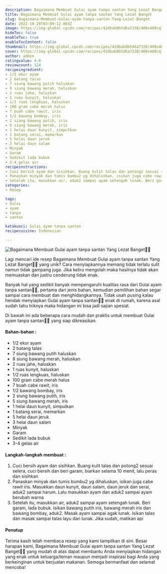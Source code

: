 ```yaml
---
description: Bagaimana Membuat Gulai ayam tanpa santan Yang Lezat Banget"
title: Bagaimana Membuat Gulai ayam tanpa santan Yang Lezat Banget
slug: Bagaimana-Membuat-Gulai-ayam-tanpa-santan-Yang-Lezat-Banget
date: 2022-10-28T03:09:12.063Z
image: https://img-global.cpcdn.com/recipes/42dbab8b5d6a7338/400x400cq70/photo.jpg
hideToc: false
enableToc: true
enableTocContent: false
thumbnail: https://img-global.cpcdn.com/recipes/42dbab8b5d6a7338/400x400cq70/photo.jpg
cover: https://img-global.cpcdn.com/recipes/42dbab8b5d6a7338/400x400cq70/photo.jpg
author: admin
ratingvalue: 4.8
reviewcount: 124
recipeingredient:
- 1/2 ekor ayam
- 2 batang talas
- 7 siung bawang putih haluskan
- 8 siung bawang merah, haluskan
- 2 ruas jahe, haluskan
- 1 ruas kunyit, haluskan
- 1/2 ruas lengkuas, haluskan
- 100 gram cabe merah halus
- 7 buah cabe rawit, iris
- 1/2 bawang bombay, iris
- 2 siung bawang putih, iris
- 5 siung bawang merah, iris
- 1 helai daun kunyit, simpulkan
- 1 batang serai, memarkan
- 5 helai daun jeruk
- 3 helai daun salam
- Minyak
- Garam
- Sedikit lada bubuk
- 3-4 gelas air
recipeinstructions:
- Cuci bersih ayam dan sisihkan. Buang kulit talas dan potong2 sesuai selera, cuci bersih dan beri garam, biarkan selama 10 menit, lalu peras dan sisihkan
- Panaskan minyak dan tumis bumbu2 yg dihaluskan, isikan juga cabe rawit iris. Masukkan daun kunyit, daun salam, daun jeruk dan serai, aduk2 sampai harum. Lalu masukkan ayam dan aduk2 sampai ayam berubah warna
- Setelah itu, masukkan air, aduk2 sampai ayam setengah lunak. Beri garam, lada bubuk. Isikan bawang putih iris, bawang merah iris dan bawang bombay, aduk2. Masak ayam sampai agak lunak. Isikan talas dan masak sampai talas layu dan lunak. Jika sudah, matikan api
categories:
- Resep

tags:
- Gulai
- ayam
- tanpa
- santan

katakunci: Gulai ayam tanpa santan
recipecuisine: Indonesian

---
```


![Bagaimana Membuat Gulai ayam tanpa santan Yang Lezat Banget👩‍🍳](https://img-global.cpcdn.com/recipes/42dbab8b5d6a7338/400x400cq70/photo.jpg)

Lagi mencari ide resep Bagaimana Membuat Gulai ayam tanpa santan Yang Lezat Banget👩‍🍳 yang unik? Cara menyiapkannya memang tidak terlalu sulit namun tidak gampang juga. Jika keliru mengolah maka hasilnya tidak akan memuaskan dan justru cenderung tidak enak.

Banyak hal yang sedikit banyak mempengaruhi kualitas rasa dari Gulai ayam tanpa santan👩‍🍳, pertama dari jenis bahan, kemudian pemilihan bahan segar sampai cara membuat dan menghidangkannya. Tidak usah pusing kalau hendak menyiapkan Gulai ayam tanpa santan👩‍🍳 enak di rumah, karena asal sudah tahu triknya maka hidangan ini bisa jadi sajian spesial.

Di bawah ini ada beberapa cara mudah dan praktis untuk membuat Gulai ayam tanpa santan👩‍🍳 yang siap dikreasikan.

<!--inarticleads1-->

#### Bahan-bahan :

- 1/2 ekor ayam
- 2 batang talas
- 7 siung bawang putih haluskan
- 8 siung bawang merah, haluskan
- 2 ruas jahe, haluskan
- 1 ruas kunyit, haluskan
- 1/2 ruas lengkuas, haluskan
- 100 gram cabe merah halus
- 7 buah cabe rawit, iris
- 1/2 bawang bombay, iris
- 2 siung bawang putih, iris
- 5 siung bawang merah, iris
- 1 helai daun kunyit, simpulkan
- 1 batang serai, memarkan
- 5 helai daun jeruk
- 3 helai daun salam
- Minyak
- Garam
- Sedikit lada bubuk
- 3-4 gelas air

<!--inarticleads2-->

#### Langkah-langkah membuat :

1. Cuci bersih ayam dan sisihkan. Buang kulit talas dan potong2 sesuai selera, cuci bersih dan beri garam, biarkan selama 10 menit, lalu peras dan sisihkan
1. Panaskan minyak dan tumis bumbu2 yg dihaluskan, isikan juga cabe rawit iris. Masukkan daun kunyit, daun salam, daun jeruk dan serai, aduk2 sampai harum. Lalu masukkan ayam dan aduk2 sampai ayam berubah warna
1. Setelah itu, masukkan air, aduk2 sampai ayam setengah lunak. Beri garam, lada bubuk. Isikan bawang putih iris, bawang merah iris dan bawang bombay, aduk2. Masak ayam sampai agak lunak. Isikan talas dan masak sampai talas layu dan lunak. Jika sudah, matikan api

#### Penutup

Terima kasih telah membaca resep yang kami tampilkan di sini. Besar harapan kami, Bagaimana Membuat Gulai ayam tanpa santan Yang Lezat Banget👩‍🍳 yang mudah di atas dapat membantu Anda menyiapkan hidangan yang enak untuk keluarga/teman maupun menjadi inspirasi bagi Anda yang berkeinginan untuk berjualan makanan. Semoga bermanfaat dan selamat mencoba!